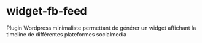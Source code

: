 # widget-fb-feed
Plugin Wordpress minimaliste permettant de générer un widget affichant la timeline de différentes plateformes socialmedia
